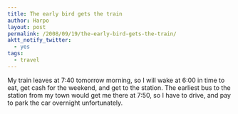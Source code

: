 ```yaml
---
title: The early bird gets the train
author: Harpo
layout: post
permalink: /2008/09/19/the-early-bird-gets-the-train/
aktt_notify_twitter:
  - yes
tags:
  - travel
---
```

My train leaves at 7:40 tomorrow morning, so I will wake at 6:00 in time to eat, get cash for the weekend, and get to the station. The earliest bus to the station from my town would get me there at 7:50, so I have to drive, and pay to park the car overnight unfortunately.